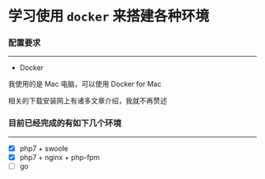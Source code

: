 # 学习使用 `docker` 来搭建各种环境

### 配置要求
--- 

* Docker

我使用的是 Mac 电脑，可以使用 Docker for Mac

相关的下载安装网上有诸多文章介绍，我就不再赘述

### 目前已经完成的有如下几个环境
--- 

- [x] php7 + swoole
- [x] php7 + nginx + php-fpm
- [ ] go
